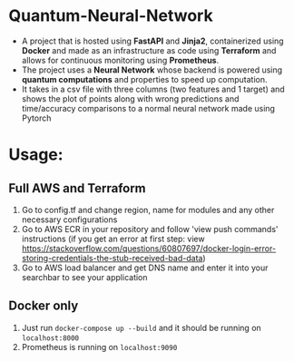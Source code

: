 # Quantum-Neural-Network
- A project that is hosted using **FastAPI** and **Jinja2**, containerized using **Docker** and made as an infrastructure as code using **Terraform** and allows for continuous monitoring using **Prometheus**. 
- The project uses a **Neural Network** whose backend is powered using **quantum computations** and properties to speed up computation. 
- It takes in a csv file with three columns (two features and 1 target) and shows the plot of points along with wrong predictions and time/accuracy comparisons to a normal neural network made using Pytorch


# Usage:

## Full AWS and Terraform
1. Go to config.tf and change region, name for modules and any other necessary configurations
2. Go to AWS ECR in your repository and follow 'view push commands' instructions (if you get an error at first step: view https://stackoverflow.com/questions/60807697/docker-login-error-storing-credentials-the-stub-received-bad-data)
3. Go to AWS load balancer and get DNS name and enter it into your searchbar to see your application

## Docker only
1. Just run `docker-compose up --build` and it should be running on `localhost:8000`
2. Prometheus is running on `localhost:9090`
